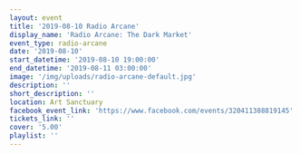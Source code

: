 ```yaml
---
layout: event
title: '2019-08-10 Radio Arcane'
display_name: 'Radio Arcane: The Dark Market'
event_type: radio-arcane
date: '2019-08-10'
start_datetime: '2019-08-10 19:00:00'
end_datetime: '2019-08-11 03:00:00'
image: '/img/uploads/radio-arcane-default.jpg'
description: ''
short_description: ''
location: Art Sanctuary
facebook_event_link: 'https://www.facebook.com/events/320411388819145'
tickets_link: ''
cover: '5.00'
playlist: ''
---
```

